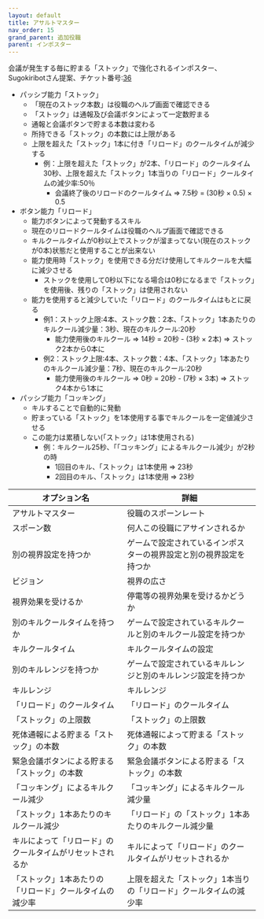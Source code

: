 ```yaml
---
layout: default
title: アサルトマスター
nav_order: 15
grand_parent: 追加役職
parent: インポスター
---
```


会議が発生する毎に貯まる「ストック」で強化されるインポスター、Sugokiribotさん提案、チケット番号:[36](https://github.com/yukieiji/ExtremeRoles/issues/36)
- パッシブ能力「ストック」
  - 「現在のストック本数」は役職のヘルプ画面で確認できる
  - 「ストック」は通報及び会議ボタンによって一定数貯まる
  - 通報と会議ボタンで貯まる本数は変わる
  - 所持できる「ストック」の本数には上限がある
  - 上限を超えた「ストック」1本に付き「リロード」のクールタイムが減少する
     - 例：上限を超えた「ストック」が2本、「リロード」のクールタイム30秒、上限を超えた「ストック」1本当りの「リロード」クールタイムの減少率:50％
        - 会議終了後のリロードのクールタイム => 7.5秒 = (30秒 × 0.5) × 0.5
- ボタン能力「リロード」
  - 能力ボタンによって発動するスキル
  - 現在のリロードクールタイムは役職のヘルプ画面で確認できる
  - キルクールタイムが0秒以上でストックが溜まってない(現在のストックが0本)状態だと使用することが出来ない
  - 能力使用時「ストック」を使用できる分だけ使用してキルクールを大幅に減少させる
     - ストックを使用して0秒以下になる場合は0秒になるまで「ストック」を使用後、残りの「ストック」は使用されない
  - 能力を使用すると減少していた「リロード」のクールタイムはもとに戻る
    - 例1：ストック上限:4本、ストック数：2本、「ストック」1本あたりのキルクール減少量：3秒、現在のキルクール:20秒
       - 能力使用後のキルクール => 14秒 = 20秒 - (3秒 × 2本) => ストック2本から0本に
    - 例2：ストック上限:4本、ストック数：4本、「ストック」1本あたりのキルクール減少量：7秒、現在のキルクール:20秒
       - 能力使用後のキルクール => 0秒 = 20秒 - (7秒 × 3本) => ストック4本から1本に
- パッシブ能力「コッキング」
  - キルすることで自動的に発動
  - 貯まっている「ストック」を1本使用する事でキルクールを一定値減少させる
  - この能力は累積しない(「ストック」は1本使用される)
    - 例：キルクール25秒、「「コッキング」によるキルクール減少」が2秒の時
      - 1回目のキル、「ストック」は1本使用 => 23秒
      - 2回目のキル、「ストック」は1本使用 => 23秒


|  オプション名 |  詳細  |
| ---- | ---- |
|  アサルトマスター  | 役職のスポーンレート |
|  スポーン数  | 何人この役職にアサインされるか |
|  別の視界設定を持つか  |  ゲームで設定されているインポスターの視界設定と別の視界設定を持つか  |
|  ビジョン  |  視界の広さ  |
|  視界効果を受けるか  |  停電等の視界効果を受けるかどうか  |
|  別のキルクールタイムを持つか  | ゲームで設定されているキルクールと別のキルクール設定を持つか |
|  キルクールタイム  |  キルクールタイムの設定  |
|  別のキルレンジを持つか  |  ゲームで設定されているキルレンジと別のキルレンジ設定を持つか  |
|  キルレンジ  |  キルレンジ  |
|  「リロード」のクールタイム  |  「リロード」のクールタイム  |
|  「ストック」の上限数  |  「ストック」の上限数  |
|  死体通報による貯まる「ストック」の本数  |  死体通報によって貯まる「ストック」の本数  |
|  緊急会議ボタンによる貯まる「ストック」の本数  |  緊急会議ボタンによる貯まる「ストック」の本数  |
|  「コッキング」によるキルクール減少  |  「コッキング」によるキルクール減少量  |
|  「ストック」1本あたりのキルクール減少  |  「リロード」の「ストック」1本あたりのキルクール減少量  |
|  キルによって「リロード」のクールタイムがリセットされるか  |  キルによって「リロード」のクールタイムがリセットされるか  |
|  「ストック」1本あたりの「リロード」クールタイムの減少率  |  上限を超えた「ストック」1本当りの「リロード」クールタイムの減少率  |
